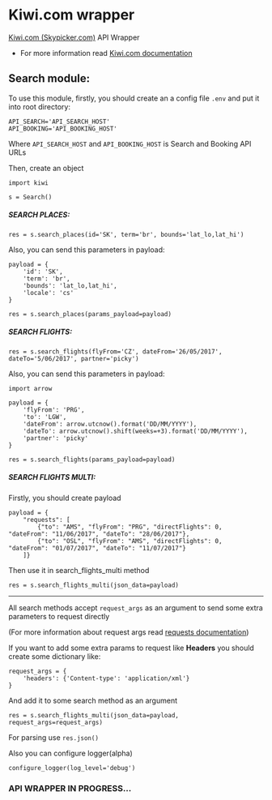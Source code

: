 # Kiwi.com wrapper
[Kiwi.com (Skypicker.com)](https://www.kiwi.com) API Wrapper

- For more information read [Kiwi.com documentation](http://docs.skypickerpublicapi.apiary.io)

## Search module:
To use this module, firstly, you should create an a config file `.env` and put it into root directory:

    API_SEARCH='API_SEARCH_HOST'
    API_BOOKING='API_BOOKING_HOST'
Where `API_SEARCH_HOST` and `API_BOOKING_HOST` is Search and Booking API URLs

Then, create an object

    import kiwi

    s = Search()
##### SEARCH PLACES:

    res = s.search_places(id='SK', term='br', bounds='lat_lo,lat_hi')
Also, you can send this parameters in payload:

    payload = {
        'id': 'SK',
        'term': 'br',
        'bounds': 'lat_lo,lat_hi',
        'locale': 'cs'
    }

    res = s.search_places(params_payload=payload)
##### SEARCH FLIGHTS:

    res = s.search_flights(flyFrom='CZ', dateFrom='26/05/2017', dateTo='5/06/2017', partner='picky')
Also, you can send this parameters in payload:

    import arrow

    payload = {
        'flyFrom': 'PRG',
        'to': 'LGW',
        'dateFrom': arrow.utcnow().format('DD/MM/YYYY'),
        'dateTo': arrow.utcnow().shift(weeks=+3).format('DD/MM/YYYY'),
        'partner': 'picky'
    }

    res = s.search_flights(params_payload=payload)


##### SEARCH FLIGHTS MULTI:
Firstly, you should create payload

    payload = {
        "requests": [
            {"to": "AMS", "flyFrom": "PRG", "directFlights": 0, "dateFrom": "11/06/2017", "dateTo": "28/06/2017"},
            {"to": "OSL", "flyFrom": "AMS", "directFlights": 0, "dateFrom": "01/07/2017", "dateTo": "11/07/2017"}
        ]}

Then use it in search_flights_multi method

    res = s.search_flights_multi(json_data=payload)
***
All search methods accept `request_args` as an argument to send some extra parameters to request directly

(For more information about request args read [requests documentation](http://docs.python-requests.org/en/master))

If you want to add some extra params to request like **Headers** you should create some dictionary like:

    request_args = {
        'headers': {'Content-type': 'application/xml'}
    }

And add it to some search method as an argument

    res = s.search_flights_multi(json_data=payload, request_args=request_args)

For parsing use `res.json()`

Also you can configure logger(alpha)

    configure_logger(log_level='debug')

### API WRAPPER IN PROGRESS...

